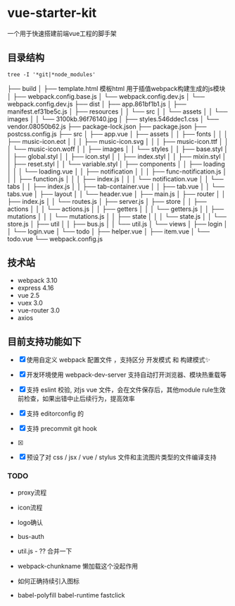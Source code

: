 # vue-starter-kit
一个用于快速搭建前端vue工程的脚手架

## 目录结构

  `tree -I '*git|*node_modules'`


├── build
│   ├── template.html 模板html 用于插值webpack构建生成的js模块
│   ├── webpack.config.base.js
│   └── webpack.config.dev.js
│   └── webpack.config.dev.js
├── dist
│   ├── app.861bf1b1.js
│   ├── manifest.ef31be5c.js
│   ├── resources
│   │   └── src
│   │       └── assets
│   │           └── images
│   │               └── 3100kb.96f76140.jpg
│   ├── styles.546ddec1.css
│   └── vendor.08050b62.js
├── package-lock.json
├── package.json
├── postcss.config.js
├── src
│   ├── app.vue
│   ├── assets
│   │   ├── fonts
│   │   │   ├── music-icon.eot
│   │   │   ├── music-icon.svg
│   │   │   ├── music-icon.ttf
│   │   │   └── music-icon.woff
│   │   ├── images
│   │   └── styles
│   │       ├── base.styl
│   │       ├── global.styl
│   │       ├── icon.styl
│   │       ├── index.styl
│   │       ├── mixin.styl
│   │       ├── reset.styl
│   │       └── variable.styl
│   ├── components
│   │   ├── loading
│   │   │   └── loading.vue
│   │   ├── notification
│   │   │   ├── func-notification.js
│   │   │   ├── function.js
│   │   │   ├── index.js
│   │   │   └── notification.vue
│   │   └── tabs
│   │       ├── index.js
│   │       ├── tab-container.vue
│   │       ├── tab.vue
│   │       └── tabs.vue
│   ├── layout
│   │   └── header.vue
│   ├── main.js
│   ├── router
│   │   ├── index.js
│   │   └── routes.js
│   ├── server.js
│   ├── store
│   │   ├── actions
│   │   │   └── actions.js
│   │   ├── getters
│   │   │   └── getters.js
│   │   ├── mutations
│   │   │   └── mutations.js
│   │   ├── state
│   │   │   └── state.js
│   │   └── store.js
│   ├── util
│   │   ├── bus.js
│   │   └── util.js
│   └── views
│       ├── login
│       │   └── login.vue
│       └── todo
│           ├── helper.vue
│           ├── item.vue
│           └── todo.vue
└── webpack.config.js

## 技术站
- webpack 3.10
- express 4.16
- vue 2.5
- vuex 3.0
- vue-router 3.0
- axios

## 目前支持功能如下

- [x] 使用自定义 webpack 配置文件 ，支持区分 开发模式 和 构建模式:sparkles:
- [x] 开发环境使用 webpack-dev-server 支持自动打开浏览器、模块热重载等
- [x] 支持 eslint 校验, 对js vue 文件，会在文件保存后，其他module rule生效前检查，如果出错中止后续行为，提高效率
- [x] 支持 editorconfig 的
- [x] 支持 precommit git hook
- [x]
- [x] 预设了对 css / jsx / vue / stylus 文件和主流图片类型的文件编译支持


### TODO

- proxy流程
- icon流程
- logo确认
- bus-auth

- util.js - ?? 合并一下
- webpack-chunkname 懒加载这个没起作用
- 如何正确持续引入图标

- babel-polyfill babel-runtime fastclick

